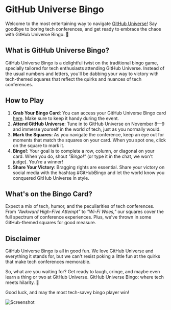 # GitHub Universe Bingo

Welcome to the most entertaining way to navigate [GitHub Universe!](https://githubuniverse.com/) Say goodbye to boring tech conferences, and get ready to embrace the chaos with GitHub Universe Bingo. 🎉

## What is GitHub Universe Bingo?

GitHub Universe Bingo is a delightful twist on the traditional bingo game, specially tailored for tech enthusiasts attending GitHub Universe. Instead of the usual numbers and letters, you'll be dabbing your way to victory with tech-themed squares that reflect the quirks and nuances of tech conferences.

## How to Play

1. **Grab Your Bingo Card**: You can access your GitHub Universe Bingo card [here](). Make sure to keep it handy during the event.
2. **Attend GitHub Universe**: Tune in to GitHub Universe on November 8—9 and immerse yourself in the world of tech, just as you normally would.
3. **Mark the Squares**: As you navigate the conference, keep an eye out for moments that match the squares on your card. When you spot one, click on the square to mark it.
4. **Bingo!**: Your goal is to complete a row, column, or diagonal on your card. When you do, shout *"Bingo!"* (or type it in the chat, we won't judge). You're a winner!
5. **Share Your Victory**: Bragging rights are essential. Share your victory on social media with the hashtag #GitHubBingo and let the world know you conquered GitHub Universe in style.

## What's on the Bingo Card?

Expect a mix of tech, humor, and the peculiarities of tech conferences. From *"Awkward High-Five Attempt"* to *"Wi-Fi Woes,"* our squares cover the full spectrum of conference experiences. Plus, we've thrown in some GitHub-themed squares for good measure.

## Disclaimer

GitHub Universe Bingo is all in good fun. We love GitHub Universe and everything it stands for, but we can't resist poking a little fun at the quirks that make tech conferences memorable.

So, what are you waiting for? Get ready to laugh, cringe, and maybe even learn a thing or two at GitHub Universe. GitHub Universe Bingo: where tech meets hilarity. 🚀

Good luck, and may the most tech-savvy bingo player win!

![Screenshot](https://github.com/ashleymcnamara/keynotebingo.github.io/blob/master/static/images/bingo_card.png)
